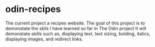 # odin-recipes
The current project a recipes website. The goal of this project is to demonstate the skils I have learned so far in The Odin project
It will demonstate skills such as, displaying text, text sizing, bolding, italics, displaying images, and redirect links. 